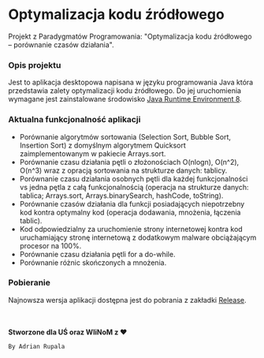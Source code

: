 # Optymalizacja kodu źródłowego
Projekt z Paradygmatów Programowania: "Optymalizacja kodu źródłowego – porównanie czasów działania".

### Opis projektu
Jest to aplikacja desktopowa napisana w języku programowania Java która przedstawia zalety optymalizacji kodu źródłowego. Do jej uruchomienia wymagane jest zainstalowane środowisko [Java Runtime Environment 8](https://www.java.com/pl/download/).

### Aktualna funkcjonalność aplikacji
+ Porównanie algorytmów sortowania (Selection Sort, Bubble Sort, Insertion Sort) z domyślnym algorytmem Quicksort zaimplementowanym w pakiecie Arrays.sort.
+ Porównanie czasu działania pętli o złożonościach O(nlogn), O(n^2), O(n^3) wraz z opracją sortowania na strukturze danych: tablicy.
+ Porównanie czasu działania osobnych pętli dla każdej funkcjonalności vs jedna pętla z całą funkcjonalnością (operacja na strukturze danych: tablica; Arrays.sort, Arrays.binarySearch, hashCode, toString).
+ Porównanie czasów działania dla funkcji posiadających niepotrzebny kod kontra optymalny kod (operacja dodawania, mnożenia, łączenia tablic).
+ Kod odpowiedzialny za uruchomienie strony internetowej kontra kod uruchamiający stronę internetową z dodatkowym malware obciążającym procesor na 100%.
+ Porównanie czasu działania pętli for a do-while.
+ Porównanie różnic skończonych a mnożenia.

### Pobieranie
Najnowsza wersja aplikacji dostępna jest do pobrania z zakładki [Release](https://github.com/Adrixop95/Optymalizacja-kodu/releases).

<br><br>
**Stworzone dla UŚ oraz WIiNoM z ♥**

``By Adrian Rupala``